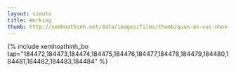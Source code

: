 ```yaml
---
layout: sieutv
title: Working
thumb: http://xemhoathinh.net/data/images/films/thumb/quan-an-vui-nhon-working-2010.jpg
---
```

{% include xemhoathinh_bo tap="184472,184473,184474,184475,184476,184477,184478,184479,184480,184481,184482,184483,184484" %} 
